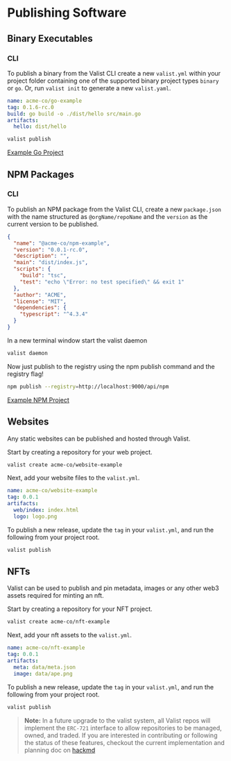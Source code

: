 # Publishing Software

## Binary Executables

### CLI

To publish a binary from the Valist CLI create a new `valist.yml` within your project folder containing one of the supported binary project types `binary` or `go`. Or, run `valist init` to generate a new `valist.yaml`.

```yaml
name: acme-co/go-example
tag: 0.1.6-rc.0
build: go build -o ./dist/hello src/main.go 
artifacts:
  hello: dist/hello
```

```bash
valist publish
```

[Example Go Project](https://github.com/valist-io/example-projects/tree/main/cli-publish-go-project)

## NPM Packages

### CLI

To publish an NPM package from the Valist CLI, create a new `package.json` with the name structured as `@orgName/repoName` and the `version` as the current version to be published.


```json
{
  "name": "@acme-co/npm-example",
  "version": "0.0.1-rc.0",
  "description": "",
  "main": "dist/index.js",
  "scripts": {
    "build": "tsc",
    "test": "echo \"Error: no test specified\" && exit 1"
  },
  "author": "ACME",
  "license": "MIT",
  "dependencies": {
    "typescript": "^4.3.4"
  }
}
```

In a new terminal window start the valist daemon

```bash
valist daemon
```

Now just publish to the registry using the npm publish command and the registry flag!

```bash
npm publish --registry=http://localhost:9000/api/npm
```

[Example NPM Project](https://github.com/valist-io/example-projects/tree/main/cli-publish-npm-package)

## Websites

Any static websites can be published and hosted through Valist.

Start by creating a repository for your web project.

```bash
valist create acme-co/website-example
```

Next, add your website files to the `valist.yml`.

```yaml
name: acme-co/website-example
tag: 0.0.1
artifacts:
  web/index: index.html
  logo: logo.png
```

To publish a new release, update the `tag` in your `valist.yml`, and run the following from your project root.

```bash
valist publish
```

## NFTs

Valist can be used to publish and pin metadata, images or any other web3 assets required for minting an nft.

Start by creating a repository for your NFT project.

```bash
valist create acme-co/nft-example
```

Next, add your nft assets to the `valist.yml`.

```yaml
name: acme-co/nft-example
tag: 0.0.1
artifacts:
  meta: data/meta.json
  image: data/ape.png
```

To publish a new release, update the `tag` in your `valist.yml`, and run the following from your project root.

```bash
valist publish
```

> **Note:** In a future upgrade to the valist system, all Valist repos will implement the `ERC-721` interface to allow repositories to be managed, owned, and traded. If you are interested in contributing or following the status of these features, checkout the current implementation and planning doc on [hackmd](https://hackmd.io/YF5CsRv_QZWk7o7ZzgRxDg?both)

